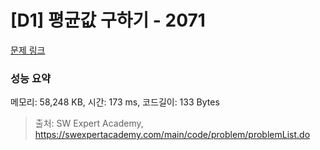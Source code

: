 # [D1] 평균값 구하기 - 2071 

[문제 링크](https://swexpertacademy.com/main/code/problem/problemDetail.do?contestProbId=AV5QRnJqA5cDFAUq) 

### 성능 요약

메모리: 58,248 KB, 시간: 173 ms, 코드길이: 133 Bytes



> 출처: SW Expert Academy, https://swexpertacademy.com/main/code/problem/problemList.do